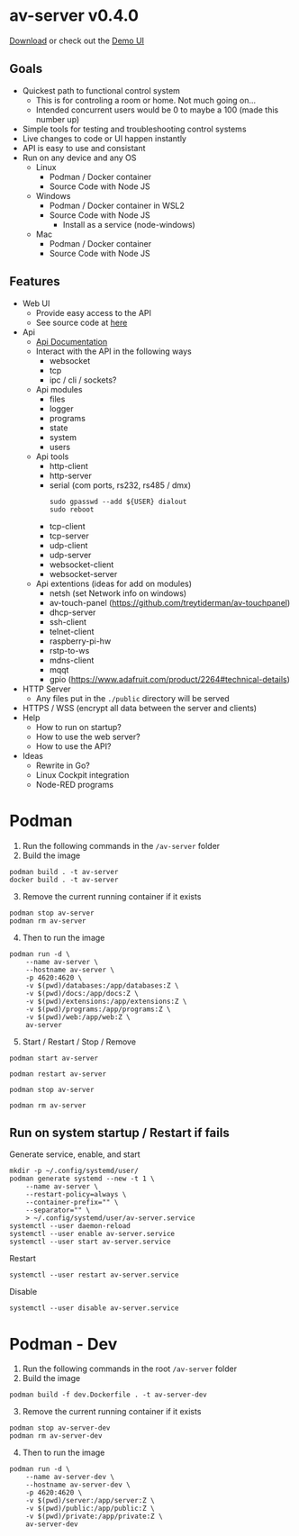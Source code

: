 # av-server v0.4.0

[Download](https://github.com/TreyTiderman/av-server/releases/tag/v0.4) or check out the [Demo UI](https://trey.app/av-server)

## Goals

- Quickest path to functional control system
    - This is for controling a room or home. Not much going on... 
    - Intended concurrent users would be 0 to maybe a 100 (made this number up)
- Simple tools for testing and troubleshooting control systems
- Live changes to code or UI happen instantly
- API is easy to use and consistant
- Run on any device and any OS
    - Linux
        - Podman / Docker container
        - Source Code with Node JS
    - Windows
        - Podman / Docker container in WSL2
        - Source Code with Node JS
            - Install as a service (node-windows)
    - Mac
        - Podman / Docker container
        - Source Code with Node JS

## Features

- Web UI
    - Provide easy access to the API
    - See source code at [here](https://github.com/TreyTiderman/av-server-ui)
- Api
    - [Api Documentation](./docs/api/api.md)
    - Interact with the API in the following ways
        - websocket
        - tcp
        - ipc / cli / sockets?
    - Api modules
        - files
        - logger
        - programs
        - state
        - system
        - users
    - Api tools
        - http-client
        - http-server
        - serial (com ports, rs232, rs485 / dmx)
            ```
            sudo gpasswd --add ${USER} dialout
            sudo reboot
            ```
        - tcp-client
        - tcp-server
        - udp-client
        - udp-server
        - websocket-client
        - websocket-server
    - Api extentions (ideas for add on modules)
        - netsh (set Network info on windows)
        - av-touch-panel (https://github.com/treytiderman/av-touchpanel)
        - dhcp-server
        - ssh-client
        - telnet-client
        - raspberry-pi-hw
        - rstp-to-ws
        - mdns-client
        - mqqt
        - gpio (https://www.adafruit.com/product/2264#technical-details)
- HTTP Server
    - Any files put in the `./public` directory will be served
- HTTPS / WSS (encrypt all data between the server and clients)
- Help
    - How to run on startup?
    - How to use the web server?
    - How to use the API?
- Ideas
    - Rewrite in Go?
    - Linux Cockpit integration
    - Node-RED programs

# Podman

1. Run the following commands in the `/av-server` folder
2. Build the image

```
podman build . -t av-server
docker build . -t av-server
```

3. Remove the current running container if it exists

```
podman stop av-server
podman rm av-server
```

4. Then to run the image

```
podman run -d \
    --name av-server \
    --hostname av-server \
    -p 4620:4620 \
    -v $(pwd)/databases:/app/databases:Z \
    -v $(pwd)/docs:/app/docs:Z \
    -v $(pwd)/extensions:/app/extensions:Z \
    -v $(pwd)/programs:/app/programs:Z \
    -v $(pwd)/web:/app/web:Z \
    av-server
```

5. Start / Restart / Stop / Remove

```
podman start av-server
```

```
podman restart av-server
```

```
podman stop av-server
```

```
podman rm av-server
```

## Run on system startup / Restart if fails

Generate service, enable, and start

```
mkdir -p ~/.config/systemd/user/
podman generate systemd --new -t 1 \
	--name av-server \
	--restart-policy=always \
	--container-prefix="" \
	--separator="" \
	> ~/.config/systemd/user/av-server.service
systemctl --user daemon-reload
systemctl --user enable av-server.service
systemctl --user start av-server.service
```

Restart

```
systemctl --user restart av-server.service
```

Disable

```
systemctl --user disable av-server.service
```

# Podman - Dev

1. Run the following commands in the root `/av-server` folder
2. Build the image

```
podman build -f dev.Dockerfile . -t av-server-dev
```

3. Remove the current running container if it exists

```
podman stop av-server-dev
podman rm av-server-dev
```

4. Then to run the image

```
podman run -d \
    --name av-server-dev \
    --hostname av-server-dev \
    -p 4620:4620 \
    -v $(pwd)/server:/app/server:Z \
    -v $(pwd)/public:/app/public:Z \
    -v $(pwd)/private:/app/private:Z \
    av-server-dev
```

